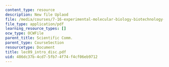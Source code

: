 ```yaml
---
content_type: resource
description: New file Uplaod
file: /media/courses/7-16-experimental-molecular-biology-biotechnology-ii-spring-2005/486dc37b4cd75fb74f74f4cf06eb9712_lec09_intro_disc.pdf
file_type: application/pdf
learning_resource_types: []
ocw_type: OCWFile
parent_title: Scientific Comm.
parent_type: CourseSection
resourcetype: Document
title: lec09_intro_disc.pdf
uid: 486dc37b-4cd7-5fb7-4f74-f4cf06eb9712
---
```

